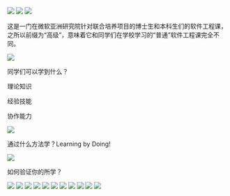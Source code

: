 <img src="images/Slide1.jpg"/>
<img src="images/Slide2.jpg"/>
<img src="images/Slide3.jpg"/>

这是一门在微软亚洲研究院针对联合培养项目的博士生和本科生们的软件工程课，之所以前缀为“高级”，意味着它和同学们在学校学习的“普通”软件工程课完全不同。

<img src="images/Slide4.jpg"/>

同学们可以学到什么？

理论知识

经验技能

协作能力




<img src="images/Slide5.jpg"/>

通过什么方法学？Learning by Doing!


<img src="images/Slide6.jpg"/>

如何验证你的所学？

<img src="images/Slide7.jpg"/>



<img src="images/Slide8.jpg"/>

<img src="images/Slide9.jpg"/>

<img src="images/Slide10.jpg"/>

<img src="images/Slide11.jpg"/>

<img src="images/Slide12.jpg"/>

<img src="images/Slide13.jpg"/>

<img src="images/Slide14.jpg"/>

<img src="images/Slide15.jpg"/>

<img src="images/Slide16.jpg"/>

<img src="images/Slide17.jpg"/>


